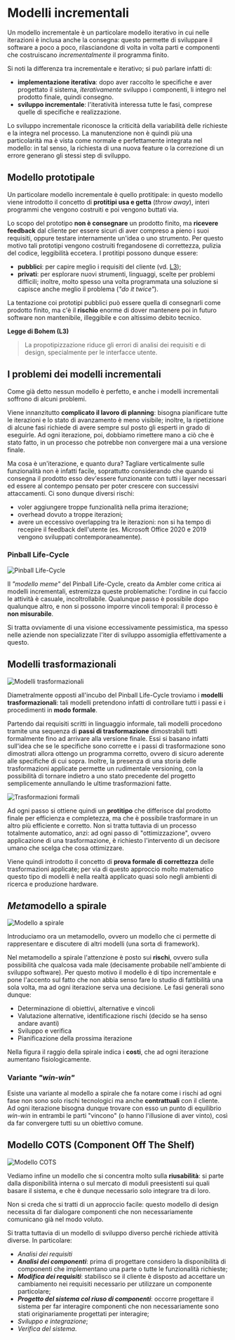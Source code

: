# Modelli incrementali

Un modello incrementale è un particolare modello iterativo in cui nelle iterazioni è inclusa anche la consegna: questo permette di sviluppare il software a poco a poco, rilasciandone di volta in volta parti e componenti che costruiscano _incrementalmente_ il programma finito.

Si noti la differenza tra incrementale e iterativo; si può parlare infatti di:

- __implementazione iterativa__: dopo aver raccolto le specifiche e aver progettato il sistema, _iterativamente_ sviluppo i componenti, li integro nel prodotto finale, quindi consegno.
- __sviluppo incrementale__: l'iteratività interessa tutte le fasi, comprese quelle di specifiche e realizzazione.  

Lo sviluppo incrementale riconosce la criticità della variabilità delle richieste e la integra nel processo. 
La manutenzione non è quindi più una particolarità ma è vista come normale e perfettamente integrata nel modello: in tal senso, la richiesta di una nuova feature o la correzione di un errore generano gli stessi step di sviluppo.

## Modello prototipale

Un particolare modello incrementale è quello protitipale: in questo modello viene introdotto il concetto di __protitipi usa e getta__ (_throw away_), interi programmi che vengono costruiti e poi vengono buttati via.

Lo scopo del prototipo __non è consegnare__ un prodotto finito, ma __ricevere feedback__ dal cliente per essere sicuri di aver compreso a pieno i suoi requisiti, oppure testare internamente un'idea o uno strumento. Per questo motivo tali prototipi vengono costruiti fregandosene di correttezza, pulizia del codice, leggibilità eccetera.
I protitipi possono dunque essere:

- __pubblici__: per capire meglio i requisiti del cliente (vd. <a href="#b3">L3</a>);
- __privati__: per esplorare nuovi strumenti, linguaggi, scelte per problemi difficili; inoltre, molto spesso una volta programmata una soluzione si capisce anche meglio il problema (_"do it twice"_).

La tentazione coi prototipi pubblici può essere quella di consegnarli come prodotto finito, ma c'è il __rischio__ enorme di dover mantenere poi in futuro software non mantenibile, illeggibile e con altissimo debito tecnico.

<a id="b3"></a>
__Legge di Bohem (L3)__
> La propotipizzazione riduce gli errori di analisi dei requisiti e di design, specialmente per le interfacce utente.

## I problemi dei modelli incrementali

Come già detto nessun modello è perfetto, e anche i modelli incrementali soffrono di alcuni problemi.

Viene innanzitutto __complicato il lavoro di planning__: bisogna pianificare tutte le iterazioni e lo stato di avanzamento è meno visibile; inoltre, la ripetizione di alcune fasi richiede di avere sempre sul posto gli esperti in grado di eseguirle.
Ad ogni iterazione, poi, dobbiamo rimettere mano a ciò che è stato fatto, in un processo che potrebbe non convergere mai a una versione finale.

Ma cosa è un'iterazione, e quanto dura? Tagliare verticalmente sulle funzionalità non è infatti facile, soprattutto considerando che quando si consegna il prodotto esso dev'essere funzionante con tutti i layer necessari ed essere al contempo pensato per poter crescere con successivi attaccamenti. Ci sono dunque diversi rischi:

- voler aggiungere troppe funzionalità nella prima iterazione;
- overhead dovuto a troppe iterazioni;
- avere un eccessivo overlapping tra le iterazioni: non si ha tempo di recepire il feedback dell'utente (es. Microsoft Office 2020 e 2019 vengono sviluppati contemporaneamente).

### Pinball Life-Cycle

![Pinball Life-Cycle](/assets/02_pinball-life-cycle.png)

Il _"modello meme"_ del Pinball Life-Cycle, creato da Ambler come critica ai modelli incrementali, estremizza queste problematiche: l'ordine in cui faccio le attività è casuale, incoltrollabile. Qualunque passo è possibile dopo qualunque altro, e non si possono imporre vincoli temporal: il processo è __non misurabile__.

Si tratta ovviamente di una visione eccessivamente pessimistica, ma spesso nelle aziende non specializzate l'iter di sviluppo assomiglia effettivamente a questo.

## Modelli trasformazionali

![Modelli trasformazionali](/assets/02_transformational-models.png)

Diametralmente opposti all'incubo del Pinball Life-Cycle troviamo i __modelli trasformazionali__: tali modelli pretendono infatti di controllare tutti i passi e i procedimenti in __modo formale__.

Partendo dai requisiti scritti in linguaggio informale, tali modelli procedono tramite una sequenza di __passi di trasformazione__ dimostrabili tutti formalmente fino ad arrivare alla versione finale.
Essi si basano infatti sull'idea che se le specifiche sono corrette e i passi di trasformazione sono dimostrati allora ottengo un programma corretto, ovvero di sicuro aderente alle specifiche di cui sopra. Inoltre, la presenza di una storia delle trasformazioni applicate permette un rudimentale versioning, con la possibilità di tornare indietro a uno stato precedente del progetto semplicemente annullando le ultime trasformazioni fatte.

![Trasformazioni formali](/assets/02_formal-transformations.jpg)

Ad ogni passo si ottiene quindi un __protitipo__ che differisce dal prodotto finale per efficienza e completezza, ma che è possibile trasformare in un altro più efficiente e corretto. Non si tratta tuttavia di un processo totalmente automatico, anzi: ad ogni passo di "ottimizzazione", ovvero applicazione di una trasformazione, è richiesto l'intervento di un decisore umano che scelga che cosa ottimizzare.

Viene quindi introdotto il concetto di __prova formale di correttezza__ delle trasformazioni applicate; per via di questo approccio molto matematico questo tipo di modelli è nella realtà applicato quasi solo negli ambienti di ricerca e produzione hardware.

## <i>Meta</i>modello a spirale

![Modello a spirale](/assets/02_spiral-model.png)

Introduciamo ora un metamodello, ovvero un modello che ci permette di rappresentare e discutere di altri modelli (una sorta di framework).

Nel metamodello a spirale l'attenzione è posto sui __rischi__, ovvero sulla possibilità che qualcosa vada male (decisamente probabile nell'ambiente di sviluppo software).
Per questo motivo il modello è di tipo incrementale e pone l'accento sul fatto che non abbia senso fare lo studio di fattibilità una sola volta, ma ad ogni iterazione serva una decisione. Le fasi generali sono dunque:

- Determinazione di obiettivi, alternative e vincoli
- Valutazione alternative, identificazione rischi (decido se ha senso andare avanti)
- Sviluppo e verifica
- Pianificazione della prossima iterazione

Nella figura il raggio della spirale indica i __costi__, che ad ogni iterazione aumentano fisiologicamente.

### Variante _"win-win"_

Esiste una variante al modello a spirale che fa notare come i rischi ad ogni fase non sono solo rischi tecnologici ma anche __contrattuali__ con il cliente. Ad ogni iterazione bisogna dunque trovare con esso un punto di equilibrio _win-win_ in entrambi le parti "vincono" (o hanno l'illusione di aver vinto), così da far convergere tutti su un obiettivo comune.

## Modello COTS (Component Off The Shelf)

![Modello COTS](/assets/02_cots.png)

Vediamo infine un modello che si concentra molto sulla __riusabilità__: si parte dalla disponibilità interna o sul mercato di moduli preesistenti sui quali basare il sistema, e che è dunque necessario solo integrare tra di loro.

Non si creda che si tratti di un approccio facile: questo modello di design necessita di far dialogare componenti che non necessariamente comunicano già nel modo voluto.

Si tratta tuttavia di un modello di sviluppo diverso perché richiede attività diverse. In particolare:

- _Analisi dei requisiti_
- ___Analisi dei componenti___: prima di progettare considero la disponibilità di componenti che implementano una parte o tutte le funzionalità richieste;
- ___Modifica dei requisiti___: stabilisco se il cliente è disposto ad accettare un cambiamento nei requisiti necessario per utilizzare un componente particolare;
- ___Progetto del sistema col riuso di componenti___: occorre progettare il sistema per far interagire componenti che non necessariamente sono stati originariamente progettati per interagire;
- _Sviluppo e integrazione_;
- _Verifica del sistema_.
